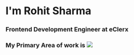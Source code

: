 <h1>I'm Rohit Sharma</h1>
<h3>Frontend Development Engineer at eClerx</h3>

<h3>My Primary Area of work is <img src="https://ibb.co/YBfdwmH"/></h3>
